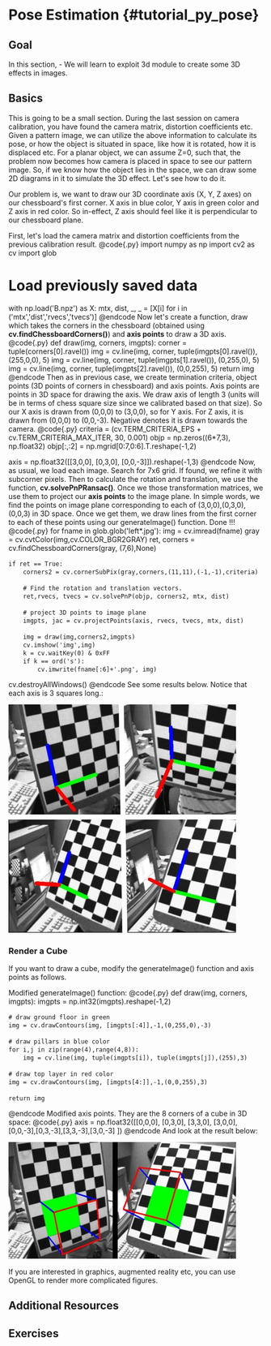 Pose Estimation {#tutorial_py_pose}
===============

Goal
----

In this section,
    -   We will learn to exploit 3d module to create some 3D effects in images.

Basics
------

This is going to be a small section. During the last session on camera calibration, you have found
the camera matrix, distortion coefficients etc. Given a pattern image, we can utilize the above
information to calculate its pose, or how the object is situated in space, like how it is rotated,
how it is displaced etc. For a planar object, we can assume Z=0, such that, the problem now becomes
how camera is placed in space to see our pattern image. So, if we know how the object lies in the
space, we can draw some 2D diagrams in it to simulate the 3D effect. Let's see how to do it.

Our problem is, we want to draw our 3D coordinate axis (X, Y, Z axes) on our chessboard's first
corner. X axis in blue color, Y axis in green color and Z axis in red color. So in-effect, Z axis
should feel like it is perpendicular to our chessboard plane.

First, let's load the camera matrix and distortion coefficients from the previous calibration
result.
@code{.py}
import numpy as np
import cv2 as cv
import glob

# Load previously saved data
with np.load('B.npz') as X:
    mtx, dist, _, _ = [X[i] for i in ('mtx','dist','rvecs','tvecs')]
@endcode
Now let's create a function, draw which takes the corners in the chessboard (obtained using
**cv.findChessboardCorners()**) and **axis points** to draw a 3D axis.
@code{.py}
def draw(img, corners, imgpts):
    corner = tuple(corners[0].ravel())
    img = cv.line(img, corner, tuple(imgpts[0].ravel()), (255,0,0), 5)
    img = cv.line(img, corner, tuple(imgpts[1].ravel()), (0,255,0), 5)
    img = cv.line(img, corner, tuple(imgpts[2].ravel()), (0,0,255), 5)
    return img
@endcode
Then as in previous case, we create termination criteria, object points (3D points of corners in
chessboard) and axis points. Axis points are points in 3D space for drawing the axis. We draw axis
of length 3 (units will be in terms of chess square size since we calibrated based on that size). So
our X axis is drawn from (0,0,0) to (3,0,0), so for Y axis. For Z axis, it is drawn from (0,0,0) to
(0,0,-3). Negative denotes it is drawn towards the camera.
@code{.py}
criteria = (cv.TERM_CRITERIA_EPS + cv.TERM_CRITERIA_MAX_ITER, 30, 0.001)
objp = np.zeros((6*7,3), np.float32)
objp[:,:2] = np.mgrid[0:7,0:6].T.reshape(-1,2)

axis = np.float32([[3,0,0], [0,3,0], [0,0,-3]]).reshape(-1,3)
@endcode
Now, as usual, we load each image. Search for 7x6 grid. If found, we refine it with subcorner
pixels. Then to calculate the rotation and translation, we use the function,
**cv.solvePnPRansac()**. Once we those transformation matrices, we use them to project our **axis
points** to the image plane. In simple words, we find the points on image plane corresponding to
each of (3,0,0),(0,3,0),(0,0,3) in 3D space. Once we get them, we draw lines from the first corner
to each of these points using our generateImage() function. Done !!!
@code{.py}
for fname in glob.glob('left*.jpg'):
    img = cv.imread(fname)
    gray = cv.cvtColor(img,cv.COLOR_BGR2GRAY)
    ret, corners = cv.findChessboardCorners(gray, (7,6),None)

    if ret == True:
        corners2 = cv.cornerSubPix(gray,corners,(11,11),(-1,-1),criteria)

        # Find the rotation and translation vectors.
        ret,rvecs, tvecs = cv.solvePnP(objp, corners2, mtx, dist)

        # project 3D points to image plane
        imgpts, jac = cv.projectPoints(axis, rvecs, tvecs, mtx, dist)

        img = draw(img,corners2,imgpts)
        cv.imshow('img',img)
        k = cv.waitKey(0) & 0xFF
        if k == ord('s'):
            cv.imwrite(fname[:6]+'.png', img)

cv.destroyAllWindows()
@endcode
See some results below. Notice that each axis is 3 squares long.:

![image](images/pose_1.jpg)

### Render a Cube

If you want to draw a cube, modify the generateImage() function and axis points as follows.

Modified generateImage() function:
@code{.py}
def draw(img, corners, imgpts):
    imgpts = np.int32(imgpts).reshape(-1,2)

    # draw ground floor in green
    img = cv.drawContours(img, [imgpts[:4]],-1,(0,255,0),-3)

    # draw pillars in blue color
    for i,j in zip(range(4),range(4,8)):
        img = cv.line(img, tuple(imgpts[i]), tuple(imgpts[j]),(255),3)

    # draw top layer in red color
    img = cv.drawContours(img, [imgpts[4:]],-1,(0,0,255),3)

    return img
@endcode
Modified axis points. They are the 8 corners of a cube in 3D space:
@code{.py}
axis = np.float32([[0,0,0], [0,3,0], [3,3,0], [3,0,0],
                   [0,0,-3],[0,3,-3],[3,3,-3],[3,0,-3] ])
@endcode
And look at the result below:

![image](images/pose_2.jpg)

If you are interested in graphics, augmented reality etc, you can use OpenGL to render more
complicated figures.

Additional Resources
--------------------

Exercises
---------
